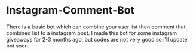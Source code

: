 # Instagram-Comment-Bot
There is a basic bot which can combine your user list then comment that combined list to a instagram post. I made this bot for some instagram giveaways for 2-3 months ago, but codes are not very good so i'll update bot soon.
